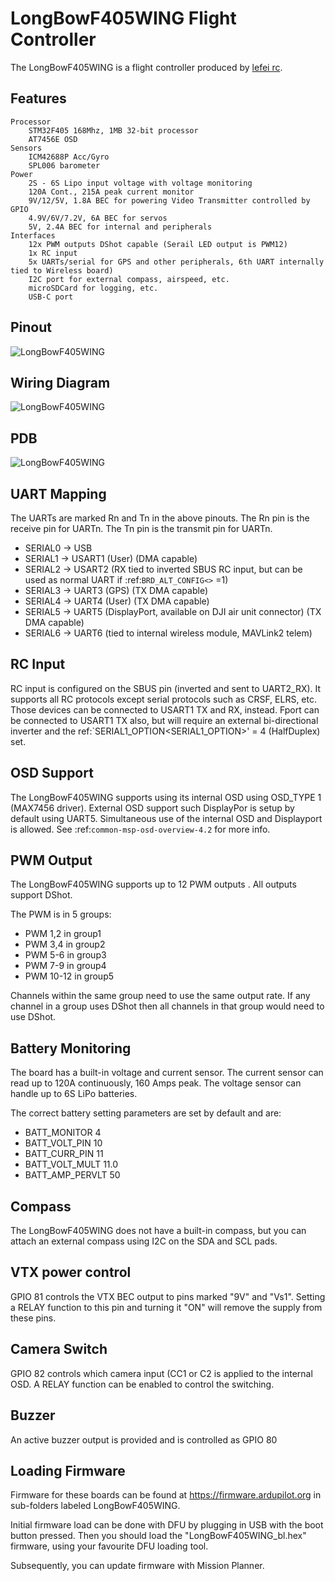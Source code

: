 # LongBowF405WING Flight Controller

The LongBowF405WING is a flight controller produced by [lefei rc](http://www.lefeirc.com/).

## Features
    Processor
        STM32F405 168Mhz, 1MB 32-bit processor
        AT7456E OSD
    Sensors
        ICM42688P Acc/Gyro
        SPL006 barometer
    Power
        2S - 6S Lipo input voltage with voltage monitoring
        120A Cont., 215A peak current monitor
        9V/12/5V, 1.8A BEC for powering Video Transmitter controlled by GPIO
        4.9V/6V/7.2V, 6A BEC for servos
        5V, 2.4A BEC for internal and peripherals
    Interfaces
        12x PWM outputs DShot capable (Serail LED output is PWM12)
        1x RC input
        5x UARTs/serial for GPS and other peripherals, 6th UART internally tied to Wireless board)
        I2C port for external compass, airspeed, etc.
        microSDCard for logging, etc.
        USB-C port
  
## Pinout
![LongBowF405WING](LongBowF405WING_pinout.png)

## Wiring Diagram
![LongBowF405WING](LongBowF405WING.jpg)

## PDB
![LongBowF405WING](PMU.png)

## UART Mapping

The UARTs are marked Rn and Tn in the above pinouts. The Rn pin is the
receive pin for UARTn. The Tn pin is the transmit pin for UARTn.

 - SERIAL0 -> USB
 - SERIAL1 -> USART1 (User) (DMA capable)
 - SERIAL2 -> USART2 (RX tied to inverted SBUS RC input, but can be used as normal UART if :ref:`BRD_ALT_CONFIG<>` =1) 
 - SERIAL3 -> UART3 (GPS) (TX DMA capable)
 - SERIAL4 -> UART4 (User) (TX DMA capable)
 - SERIAL5 -> UART5 (DisplayPort, available on DJI air unit connector) (TX DMA capable)
 - SERIAL6 -> UART6 (tied to internal wireless module, MAVLink2 telem) 


## RC Input

RC input is configured on the SBUS pin (inverted and sent to UART2_RX). It supports all RC
protocols except serial protocols such as CRSF, ELRS, etc. Those devices can be connected to USART1 TX and RX, instead.
Fport can be connected to USART1 TX also, but will require an external bi-directional inverter and the ref:`SERIAL1_OPTION<SERIAL1_OPTION>' = 4 (HalfDuplex) set.
   
## OSD Support

The LongBowF405WING supports using its internal OSD using OSD_TYPE 1 (MAX7456 driver). External OSD support such DisplayPor is setup by default using UART5. Simultaneous use of the internal OSD and Displayport is allowed. See :ref:`common-msp-osd-overview-4.2` for more info.


## PWM Output

The LongBowF405WING supports up to 12 PWM outputs . 
All outputs support DShot.

The PWM is in 5 groups:

 - PWM 1,2 in group1
 - PWM 3,4 in group2
 - PWM 5-6 in group3
 - PWM 7-9 in group4
 - PWM 10-12 in group5 

Channels within the same group need to use the same output rate. If
any channel in a group uses DShot then all channels in that group would need
to use DShot.

## Battery Monitoring

The board has a built-in voltage and current sensor. The current
sensor can read up to 120A continuously, 160 Amps peak. The voltage sensor can handle up to 6S
LiPo batteries.

The correct battery setting parameters are set by default and are:

 - BATT_MONITOR 4
 - BATT_VOLT_PIN 10
 - BATT_CURR_PIN 11
 - BATT_VOLT_MULT 11.0
 - BATT_AMP_PERVLT 50

## Compass

The LongBowF405WING does not have a built-in compass, but you can attach an external compass using I2C on the SDA and SCL pads.

## VTX power control

GPIO 81 controls the VTX BEC output to pins marked "9V" and "Vs1". Setting a RELAY function to this pin and turning it "ON" will remove the supply from these pins.

## Camera Switch

GPIO 82 controls which camera input (CC1 or C2 is applied to the internal OSD. A RELAY function can be enabled to control the switching.

## Buzzer 

An active buzzer output is provided and is controlled as GPIO 80

## Loading Firmware

Firmware for these boards can be found at https://firmware.ardupilot.org in sub-folders labeled LongBowF405WING.

Initial firmware load can be done with DFU by plugging in USB with the
boot button pressed. Then you should load the "LongBowF405WING_bl.hex"
firmware, using your favourite DFU loading tool.

Subsequently, you can update firmware with Mission Planner.


